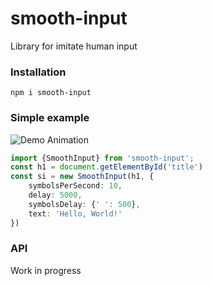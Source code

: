 # smooth-input
Library for imitate human input

### Installation
```shell script
npm i smooth-input
```
### Simple example
![Demo Animation](https://media2.giphy.com/media/hsUfkT5rmqvk2DgCxS/giphy.gif)

```typescript
import {SmoothInput} from 'smooth-input';
const h1 = document.getElementById('title')
const si = new SmoothInput(h1, {
    symbolsPerSecond: 10,
    delay: 5000,
    symbolsDelay: {' ': 500},
    text: 'Hello, World!'
})
```

### API
Work in progress